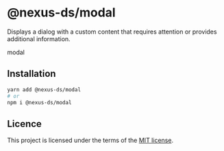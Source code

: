 # @nexus-ds/modal

Displays a dialog with a custom content that requires attention or provides additional information.

modal

## Installation

```sh
yarn add @nexus-ds/modal
# or
npm i @nexus-ds/modal
```



## Licence

This project is licensed under the terms of the
[MIT license](https://github.com/NexusDesignSystem/nexus-ds/blob/main/LICENSE).
